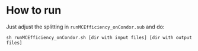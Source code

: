 # How to run

Just adjust the splitting in ```runMCEfficiency_onCondor.sub``` and do: 
```
sh runMCEfficiency_onCondor.sh [dir with input files] [dir with output files]
```
